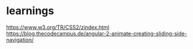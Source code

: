 # learnings

https://www.w3.org/TR/CSS2/zindex.html
https://blog.thecodecampus.de/angular-2-animate-creating-sliding-side-navigation/
